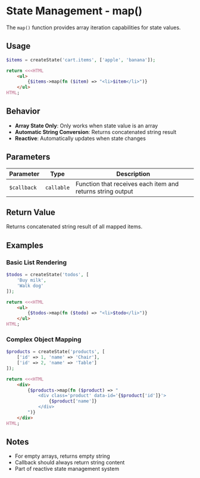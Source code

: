 # State Management - map()

The `map()` function provides array iteration capabilities for state values.

## Usage

```php
$items = createState('cart.items', ['apple', 'banana']);

return <<<HTML
    <ul>
        {$items->map(fn ($item) => "<li>$item</li>")}
    </ul>
HTML;
```

## Behavior

- **Array State Only**: Only works when state value is an array
- **Automatic String Conversion**: Returns concatenated string result
- **Reactive**: Automatically updates when state changes

## Parameters

| Parameter   | Type       | Description                                                |
| ----------- | ---------- | ---------------------------------------------------------- |
| `$callback` | `callable` | Function that receives each item and returns string output |

## Return Value

Returns concatenated string result of all mapped items.

## Examples

### Basic List Rendering

```php
$todos = createState('todos', [
    'Buy milk',
    'Walk dog'
]);

return <<<HTML
    <ul>
        {$todos->map(fn ($todo) => "<li>$todo</li>")}
    </ul>
HTML;
```

### Complex Object Mapping

```php
$products = createState('products', [
    ['id' => 1, 'name' => 'Chair'],
    ['id' => 2, 'name' => 'Table']
]);

return <<<HTML
    <div>
        {$products->map(fn ($product) => "
            <div class='product' data-id='{$product['id']}'>
                {$product['name']}
            </div>
        ")}
    </div>
HTML;
```

## Notes

- For empty arrays, returns empty string
- Callback should always return string content
- Part of reactive state management system
